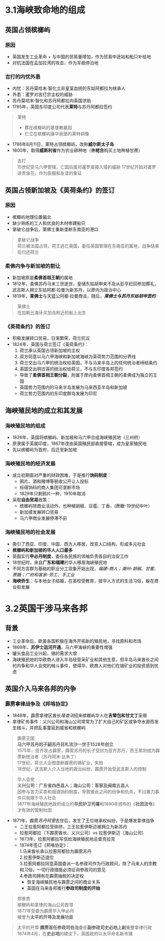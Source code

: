 # 3.1海峡致命地的组成
  
## 英国占领槟榔屿
  
### 原因  
* 英国发生工业革命 + 与中国的贸易量增加，作为贸易中途站和船只补给地
* 对抗法国在孟加拉湾的攻击，作为军舰停泊地
  
### 吉打的内忧外患
* 内忧：苏丹莫哈末·智化立非皇室血统的东姑阿都拉为继承人
* 外患：暹罗对吉打宗主权的威胁
 * 苏丹莫哈末·智化和苏丹阿都拉向英国求助
 * 1785年，英国东印度公司代表**莱特**与苏丹阿都拉签约
 > 莱特   
 > * 葬在槟榔屿的基督教墓园  
 > * 伫立在槟榔屿康华丽堡的莱特铜像
* 1786年8月11日，莱特占领槟榔屿，改称**威尔斯太子岛**
* 1800年，取得**威斯利省**作为农业耕种地（**许栳合**购买土地种植甘蔗）
> 吉打   
> 15世纪受马六甲管辖，亡国后面对暹罗直接入侵的威胁
> 17世纪开始对暹罗进贡金花，作为臣服和友谊的象征

## 英国占领新加坡及《英荷条约》的签订
 
### 原因
* 槟榔屿地理位置偏北
* 缺少熟练的工人和优良的木材修建船只
* 拿破仑战争后，莱佛士重新垄断东南亚的港口
> 拿破仑战争  
> 荷兰被法国占领，荷王逃亡英国，委任英国管理在东南亚的属地，战争结束后归还荷兰  

### 柔佛内争与新加坡的割让
* 新加坡原是**柔佛首相王朝**的属地
* 1812年，柔佛苏丹马末三世逝世，皇储东姑胡申来不及从彭亨赶回参加葬礼，武吉斯人拥立东姑阿都·拉曼为新苏丹，以廖内为政治中心
* 1819年，**莱佛士**与天猛公阿都·拉曼商谈，随后，***莱佛士与苏丹东姑胡申签约***
> 莱佛士  
> 在加勒比海牙买加岛附近的船上出生

### 《英荷条约》的签订
* 积极发展转口贸易，日渐繁荣，荷兰抗议
* 1824年，英国与荷兰签订《英荷条约》：
  1. 荷兰承认英国占领新加坡的主权
  2. 双方同意以马六甲海峡和新加坡海峡为英荷势力范围的分界线
  3. 荷兰交出马六甲的统治权给英国，不与马来半岛上的任何统治者缔结条约
  4. 英国交出明古莲的统治权给荷兰，不与东印度各邦签约
   * 导致了**柔佛首相王朝分裂**，附属于廖内柔佛首相王朝的柔佛成为独立的王国
   * 英国势力范围内的马来半岛发展为马来西亚半岛和新加坡
   * 荷兰势力范围内的东印度群岛发展为印尼

## 海峡殖民地的成立和其发展

### 海峡殖民地的组成
* 1826年，英国将槟榔屿、新加坡和马六甲合组海峡殖民地（三州府）
* 原隶属于英属印度，1867年改由英国殖民部直接管辖，成为皇家殖民地
* 先以槟榔屿为首府，后迁至新加坡

### 海峡殖民地的经济发展
* 成立初期面对严重的财政困难，于是推行**饷码制度**：
  * 鸦片、酒和赌博等税收公开让人投标
  * 标得饷码的商人集团可垄断市场
  * 1829年只剩鸦片一种，1910年取消
* 采取**自由贸易**政策：
  * 槟榔屿除商业活动外，也种植胡椒、豆蔻、丁香、(蔗糖-19世纪中叶）
  * 新加坡发展转口贸易
  * 马六甲商业发展停滞不前

### 海峡殖民地的社会发展
* 吸引了西亚、印度、中国、西方人移居，改变人口结构，形成多元社会
* **槟榔屿和新加坡的华人人口最多**
* 英国实行**甲必丹制度**，委任各民族的领袖负责各自的治安工作
* 18世纪时，来自**广东和福建**的华人移居海峡殖民地
* 不同方言群为基础的职业分工现象开始出现，*福建-商人；潮州-胡椒、甘蜜、蔗糖；广府和客家-劳工、手工业*
* **海峡侨生**：与本地女子结婚，在英校受教育，按华人方式的生活习俗，躲在商业街发展

# 3.2英国干涉马来各邦

## 背景
* 工业革命后，欧美各国积极在海外开拓新的殖民地，寻找原料和市场
* 1869年，**苏伊士运河开通**，马六甲海峡的重要性增强
* 罐头食品工业兴起，锡的需求大增
* 海峡殖民地的华欧商人进入半岛经营采矿业和其他生意，但半岛马来酋长之间的内争和华人会党的械斗事件，使得华、欧商人对他们在锡矿业的投资感到忧虑

## 英国介入马来各邦的内争

### 霹雳拿律战争及《邦咯协定》
* 1848年，霹雳拿律区酋长*隆查法*招来槟榔屿华人在**吉辇包和甘文丁**采锡
* 拿律矿务事件：义兴公司和海山公司常常为了扩大自己的矿区或争夺水源而发生械斗，并把乱事蔓延到威省和槟榔屿
> 霹雳王国  
> **马六甲苏丹的子嗣苏丹目札法沙一世于1528年创立**  
> 1575年，亚齐攻占霹雳，霹雳苏丹的长子受封为亚齐苏丹，而王弟则成为霹雳新统治者（苏丹阿末·达朱丁）  
> 17世纪，荷兰人企图垄断霹雳的锡矿业，失败  
> 18世纪，武吉斯人介入当地的政治纠纷，霹雳开始受武吉斯人的控制  

> 华人会党  
> **义兴公司：广东省四邑县人；海山公司：客家及闽南五县人**  
> 因参与苦力买卖和烟酒饷码制度，导致彼此之间的纷争和仇杀，不过暴力事件只局限于华人社会  
> 1877年海峡殖民地政府成立的**华民护卫司署**和1890年颁布的《**社团法令**》才有效的管制社团  

* 1871年，霹雳*苏丹阿里*去世后，发生了王位继承权纠纷，于是爆发拿律战争
  * 二王拉惹阿都拉受排挤，三王拉惹伊斯迈被拥立为新苏丹
  * 拉惹阿都拉（下霹雳酋长、义兴公司）vs 拉惹伊斯迈（海山公司）
  * 1873年，拉惹阿都拉写信给海峡殖民地总督克拉克
  * 1874年签订《邦咯协定》：  
    1.马来酋长承认拉惹阿都拉为霹雳苏丹  
    2.拉惹伊斯迈退位  
    3.拉惹阿都拉同意英国委派一名参政司作为行政顾问，除了马来人的宗教和习俗，一切行政措施必须征询参政司的意见  
    4.参政司拥有在霹雳抽税的决定权  
    * 恢复海峡殖民地与霹雳之间的商业关系  
    * 英国在马来各邦推行**参政司制度的开始**  

>  郑景贵  
> 槟榔屿和拿律的海山公司首领  
> 1877年受委为霹雳华人甲必丹  
> 被誉为**太平的开埠及发展功臣**

> 太平的开埠
> **霹雳首任参政司伯治**委任**副参政司史必地上尉**重整拿律行政  
> 1874年4月，在**史必地**的建议下，英国政府以太平命名新市镇  
